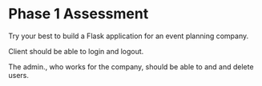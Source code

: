 # Phase 1 Assessment

Try your best to build a Flask application for an event planning company.

Client should be able to login and logout.

The admin., who works for the company, should be able to and and delete users.
